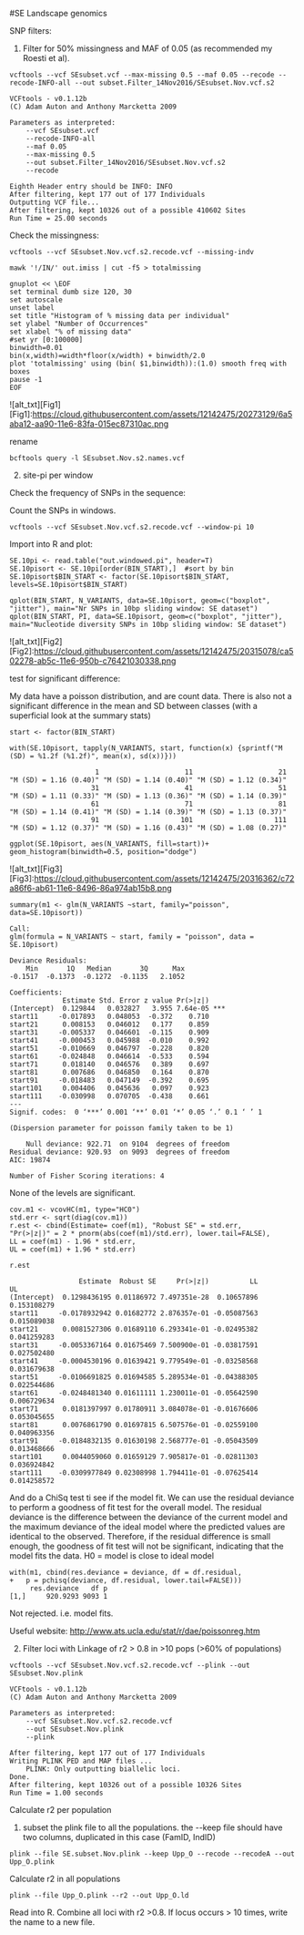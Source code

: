 #SE Landscape genomics



SNP filters: 

1. Filter for 50% missingness and MAF of 0.05 (as recommended my Roesti et al). 

```
vcftools --vcf SEsubset.vcf --max-missing 0.5 --maf 0.05 --recode --recode-INFO-all --out subset.Filter_14Nov2016/SEsubset.Nov.vcf.s2

VCFtools - v0.1.12b
(C) Adam Auton and Anthony Marcketta 2009

Parameters as interpreted:
	--vcf SEsubset.vcf
	--recode-INFO-all
	--maf 0.05
	--max-missing 0.5
	--out subset.Filter_14Nov2016/SEsubset.Nov.vcf.s2
	--recode

Eighth Header entry should be INFO: INFO    
After filtering, kept 177 out of 177 Individuals
Outputting VCF file...
After filtering, kept 10326 out of a possible 410602 Sites
Run Time = 25.00 seconds

```

Check the missingness: 

```
vcftools --vcf SEsubset.Nov.vcf.s2.recode.vcf --missing-indv

mawk '!/IN/' out.imiss | cut -f5 > totalmissing

gnuplot << \EOF 
set terminal dumb size 120, 30
set autoscale 
unset label
set title "Histogram of % missing data per individual"
set ylabel "Number of Occurrences"
set xlabel "% of missing data"
#set yr [0:100000]
binwidth=0.01
bin(x,width)=width*floor(x/width) + binwidth/2.0
plot 'totalmissing' using (bin( $1,binwidth)):(1.0) smooth freq with boxes
pause -1
EOF

```

![alt_txt][Fig1]
[Fig1]:https://cloud.githubusercontent.com/assets/12142475/20273129/6a5aba12-aa90-11e6-83fa-015ec87310ac.png


rename
```
bcftools query -l SEsubset.Nov.s2.names.vcf
```



2. site-pi per window

Check the frequency of SNPs in the sequence: 

Count the SNPs in windows. 
```
vcftools --vcf SEsubset.Nov.vcf.s2.recode.vcf --window-pi 10
```

Import into R and plot: 
```
SE.10pi <- read.table("out.windowed.pi", header=T)
SE.10pisort <- SE.10pi[order(BIN_START),]  #sort by bin
SE.10pisort$BIN_START <- factor(SE.10pisort$BIN_START, levels=SE.10pisort$BIN_START)

qplot(BIN_START, N_VARIANTS, data=SE.10pisort, geom=c("boxplot", "jitter"), main="Nr SNPs in 10bp sliding window: SE dataset")
qplot(BIN_START, PI, data=SE.10pisort, geom=c("boxplot", "jitter"), main="Nucleotide diversity SNPs in 10bp sliding window: SE dataset")
```

![alt_txt][Fig2]
[Fig2]:https://cloud.githubusercontent.com/assets/12142475/20315078/ca502278-ab5c-11e6-950b-c76421030338.png

test for significant difference: 

My data have a poisson distribution, and are count data. There is also not a significant difference in the mean and SD between classes (with a superficial look at the summary stats)
```
start <- factor(BIN_START)

with(SE.10pisort, tapply(N_VARIANTS, start, function(x) {sprintf("M (SD) = %1.2f (%1.2f)", mean(x), sd(x))}))

                     1                     11                     21 
"M (SD) = 1.16 (0.40)" "M (SD) = 1.14 (0.40)" "M (SD) = 1.12 (0.34)" 
                    31                     41                     51 
"M (SD) = 1.11 (0.33)" "M (SD) = 1.13 (0.36)" "M (SD) = 1.14 (0.39)" 
                    61                     71                     81 
"M (SD) = 1.14 (0.41)" "M (SD) = 1.14 (0.39)" "M (SD) = 1.13 (0.37)" 
                    91                    101                    111 
"M (SD) = 1.12 (0.37)" "M (SD) = 1.16 (0.43)" "M (SD) = 1.08 (0.27)" 

ggplot(SE.10pisort, aes(N_VARIANTS, fill=start))+ geom_histogram(binwidth=0.5, position="dodge")

```

![alt_txt][Fig3]
[Fig3]:https://cloud.githubusercontent.com/assets/12142475/20316362/c72a86f6-ab61-11e6-8496-86a974ab15b8.png

```
summary(m1 <- glm(N_VARIANTS ~start, family="poisson", data=SE.10pisort))

Call:
glm(formula = N_VARIANTS ~ start, family = "poisson", data = SE.10pisort)

Deviance Residuals: 
    Min       1Q   Median       3Q      Max  
-0.1517  -0.1373  -0.1272  -0.1135   2.1052  

Coefficients:
             Estimate Std. Error z value Pr(>|z|)    
(Intercept)  0.129844   0.032827   3.955 7.64e-05 ***
start11     -0.017893   0.048053  -0.372    0.710    
start21      0.008153   0.046012   0.177    0.859    
start31     -0.005337   0.046601  -0.115    0.909    
start41     -0.000453   0.045988  -0.010    0.992    
start51     -0.010669   0.046797  -0.228    0.820    
start61     -0.024848   0.046614  -0.533    0.594    
start71      0.018140   0.046576   0.389    0.697    
start81      0.007686   0.046850   0.164    0.870    
start91     -0.018483   0.047149  -0.392    0.695    
start101     0.004406   0.045636   0.097    0.923    
start111    -0.030998   0.070705  -0.438    0.661    
---
Signif. codes:  0 ‘***’ 0.001 ‘**’ 0.01 ‘*’ 0.05 ‘.’ 0.1 ‘ ’ 1

(Dispersion parameter for poisson family taken to be 1)

    Null deviance: 922.71  on 9104  degrees of freedom
Residual deviance: 920.93  on 9093  degrees of freedom
AIC: 19874

Number of Fisher Scoring iterations: 4

```

None of the levels are significant. 

```
cov.m1 <- vcovHC(m1, type="HC0")
std.err <- sqrt(diag(cov.m1))
r.est <- cbind(Estimate= coef(m1), "Robust SE" = std.err,
"Pr(>|z|)" = 2 * pnorm(abs(coef(m1)/std.err), lower.tail=FALSE),
LL = coef(m1) - 1.96 * std.err,
UL = coef(m1) + 1.96 * std.err)

r.est

                 Estimate  Robust SE     Pr(>|z|)          LL          UL
(Intercept)  0.1298436195 0.01186972 7.497351e-28  0.10657896 0.153108279
start11     -0.0178932942 0.01682772 2.876357e-01 -0.05087563 0.015089038
start21      0.0081527306 0.01689110 6.293341e-01 -0.02495382 0.041259283
start31     -0.0053367164 0.01675469 7.500900e-01 -0.03817591 0.027502480
start41     -0.0004530196 0.01639421 9.779549e-01 -0.03258568 0.031679638
start51     -0.0106691825 0.01694585 5.289534e-01 -0.04388305 0.022544686
start61     -0.0248481340 0.01611111 1.230011e-01 -0.05642590 0.006729634
start71      0.0181397997 0.01780911 3.084078e-01 -0.01676606 0.053045655
start81      0.0076861790 0.01697815 6.507576e-01 -0.02559100 0.040963356
start91     -0.0184832135 0.01630198 2.568777e-01 -0.05043509 0.013468666
start101     0.0044059060 0.01659129 7.905817e-01 -0.02811303 0.036924842
start111    -0.0309977849 0.02308998 1.794411e-01 -0.07625414 0.014258572
```

And do a ChiSq test ti see if the model fit. 
We can use the residual deviance to perform a goodness of fit test for the overall model. The residual deviance is the difference between the deviance of the current model and the maximum deviance of the ideal model where the predicted values are identical to the observed. Therefore, if the residual difference is small enough, the goodness of fit test will not be significant, indicating that the model fits the data. 
H0 = model is close to ideal model
```
with(m1, cbind(res.deviance = deviance, df = df.residual,
+   p = pchisq(deviance, df.residual, lower.tail=FALSE)))
     res.deviance   df p
[1,]     920.9293 9093 1
```
Not rejected. i.e. model fits. 



Useful website: http://www.ats.ucla.edu/stat/r/dae/poissonreg.htm


2. Filter loci with Linkage of r2 > 0.8 in >10 pops (>60% of populations)
```
vcftools --vcf SEsubset.Nov.vcf.s2.recode.vcf --plink --out SEsubset.Nov.plink

VCFtools - v0.1.12b
(C) Adam Auton and Anthony Marcketta 2009

Parameters as interpreted:
	--vcf SEsubset.Nov.vcf.s2.recode.vcf
	--out SEsubset.Nov.plink
	--plink

After filtering, kept 177 out of 177 Individuals
Writing PLINK PED and MAP files ... 
	PLINK: Only outputting biallelic loci.
Done.
After filtering, kept 10326 out of a possible 10326 Sites
Run Time = 1.00 seconds

```




Calculate r2 per population

1. subset the plink file to all the populations. the --keep file should have two columns, duplicated in this case (FamID, IndID)
```
plink --file SE.subset.Nov.plink --keep Upp_O --recode --recodeA --out Upp_O.plink

```

Calculate r2 in all populations
```
plink --file Upp_O.plink --r2 --out Upp_O.ld
```

Read into R. Combine all loci with r2 >0.8. If locus occurs > 10 times, write the name to a new file. 
```

```




